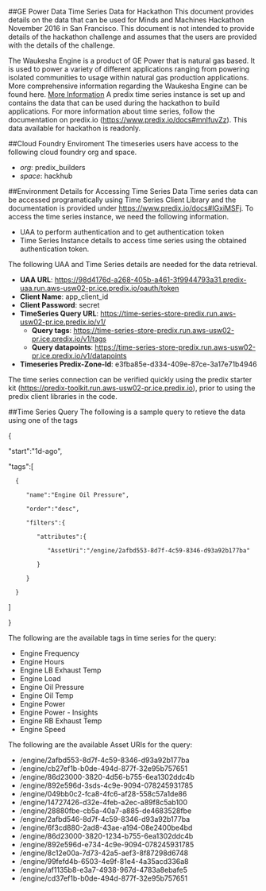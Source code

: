 ##GE Power Data Time Series Data for Hackathon
This document provides details on the data that can be used for Minds and Machines Hackathon November 2016 in San Francisco. This document is not intended to provide details of the hackathon challenge and assumes that the users are provided with the details of the challenge.

The Waukesha Engine is a product of GE Power that is natural gas based. It is used to power a variety of different applications ranging from powering isolated communities to usage within natural gas production applications.
More comprehensive information regarding the Waukesha Engine can be found here. [More Information](https://powergen.gepower.com/content/dam/gepower-pgdp/global/en_US/documents/product/Reciprocating%20Engines/waukesha-powering-the-world-brochure.pdf)
A predix time series instance is set up and contains the data that can be used during the hackathon to build applications. For more information about time series, follow the documentation on predix.io (https://www.predix.io/docs#mnlfuvZz). This data available for hackathon is readonly.

##Cloud Foundry Enviroment
The timeseries users have access to the following cloud foundry org and space.
  * _org_: predix_builders
  * _space_: hackhub 
  
##Environment Details for Accessing Time Series Data
Time series data can be accessed programatically using Time Series Client Library and the documentation is provided under https://www.predix.io/docs#IGxiMSFj. To access the time series instance, we need the following information.

* UAA to perform authentication and to get authentication token
* Time Series Instance details to access time series using the obtained authentication token.

The following UAA and Time Series details are needed for the data retrieval.

* **UAA URL**: https://98d4176d-a268-405b-a461-3f9944793a31.predix-uaa.run.aws-usw02-pr.ice.predix.io/oauth/token
* **Client Name**: app_client_id
* **Client Password**: secret
* **TimeSeries Query URL**: https://time-series-store-predix.run.aws-usw02-pr.ice.predix.io/v1/
  * **Query tags**: https://time-series-store-predix.run.aws-usw02-pr.ice.predix.io/v1/tags
  * **Query datapoints**: https://time-series-store-predix.run.aws-usw02-pr.ice.predix.io/v1/datapoints
* **Timeseries Predix-Zone-Id**: e3fba85e-d334-409e-87ce-3a17e71b4946

The time series connection can be verified quickly using the predix starter kit (https://predix-toolkit.run.aws-usw02-pr.ice.predix.io), prior to using the predix client libraries in the code. 

##Time Series Query
The following is a sample query to retieve the data using one of the tags 


{  
  
  "start":"1d-ago",
  
   "tags":[ 
   
      {  
      
         "name":"Engine Oil Pressure",
         
         "order":"desc",
         
         "filters":{  
         
            "attributes":{  
            
               "AssetUri":"/engine/2afbd553-8d7f-4c59-8346-d93a92b177ba"
               
            }
            
         }
         
      }
      
   ]
   
}


The following are the available tags in time series for the query:
* Engine Frequency
* Engine Hours
* Engine LB Exhaust Temp
* Engine Load
* Engine Oil Pressure
* Engine Oil Temp
* Engine Power
* Engine Power - Insights
* Engine RB Exhaust Temp
* Engine Speed

The following are the available Asset URIs for the query:
* /engine/2afbd553-8d7f-4c59-8346-d93a92b177ba
* /engine/cb27ef1b-b0de-494d-877f-32e95b757651
* /engine/86d23000-3820-4d56-b755-6ea1302ddc4b
* /engine/892e596d-3sds-4c9e-9094-078245931785
* /engine/049bb0c2-fca8-4fc6-af28-558c57a1de86
* /engine/14727426-d32e-4feb-a2ec-a89f8c5ab100
* /engine/28880fbe-cb5a-40a7-a885-de4683528fbe
* /engine/2afbd546-8d7f-4c59-8346-d93a92b177ba
* /engine/6f3cd880-2ad8-43ae-a194-08e2400be4bd
* /engine/86d23000-3820-1234-b755-6ea1302ddc4b
* /engine/892e596d-e734-4c9e-9094-078245931785
* /engine/8c12e00a-7d73-42a5-aef3-8f87298d6748
* /engine/99fefd4b-6503-4e9f-81e4-4a35acd336a8
* /engine/af1135b8-e3a7-4938-967d-4783a8ebafe5
* /engine/cd37ef1b-b0de-494d-877f-32e95b757651
 




